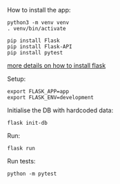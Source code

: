 How to install the app:
```  
python3 -m venv venv
. venv/bin/activate

pip install Flask
pip install Flask-API
pip install pytest
```  

[more details on how to install flask](https://flask.palletsprojects.com/en/1.1.x/installation/#installation)

Setup:
```    
export FLASK_APP=app
export FLASK_ENV=development
```

Initialise the DB with hardcoded data:
``` 
flask init-db
```   
Run:
``` 
flask run
``` 

Run tests:
```  
python -m pytest
```  